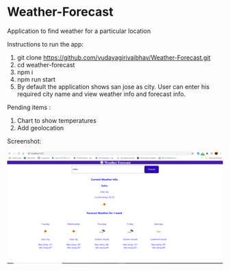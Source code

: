 # Weather-Forecast
Application to find weather for a particular location 


Instructions to run the app: 
1) git clone https://github.com/vudayagirivaibhav/Weather-Forecast.git
2) cd weather-forecast
3) npm i 
4) npm run start
5) By default the application shows san jose as city. User can enter his required city name and view weather info and forecast info. 


Pending items : 

1) Chart to show temperatures 
2) Add geolocation


Screenshot:

![Screenshot](./weather-app-screenshot.PNG?raw=true)


